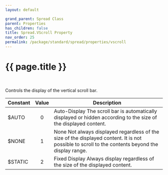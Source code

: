 ```yaml
---
layout: default

grand_parent: Spread Class
parent: Properties
has_children: false
title: Spread.VScroll Property
nav_order: 25
permalink: /package/standard/spread/properties/vscroll
---
```

# {{ page.title }}
<br>

Controls the display of the vertical scroll bar.

| Constant | Value | Description                                                                                                                                       |
|----------|:-----:|---------------------------------------------------------------------------------------------------------------------------------------------------|
| $AUTO    |   0   | Auto-Display The scroll bar is automatically displayed or hidden according to the size of the displayed content.                                  |
| $NONE    |   1   | None Not always displayed regardless of the size of the displayed content. It is not possible to scroll to the contents beyond the display range. |
| $STATIC  |   2   | Fixed Display Always display regardless of the size of the displayed content.                                                                     |